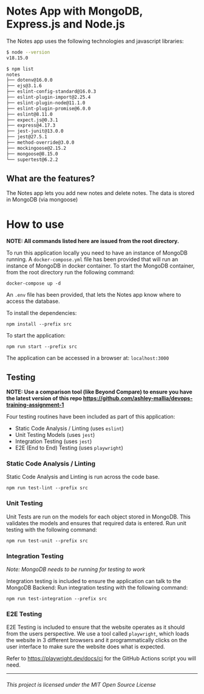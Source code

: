 # Notes App with MongoDB, Express.js and Node.js

The Notes app uses the following technologies and javascript libraries:
```bash
$ node --version
v18.15.0

$ npm list
notes
├── dotenv@16.0.0
├── ejs@3.1.6
├── eslint-config-standard@16.0.3
├── eslint-plugin-import@2.25.4
├── eslint-plugin-node@11.1.0
├── eslint-plugin-promise@6.0.0
├── eslint@8.11.0
├── expect.js@0.3.1
├── express@4.17.3
├── jest-junit@13.0.0
├── jest@27.5.1
├── method-override@3.0.0
├── mockingoose@2.15.2
├── mongoose@8.15.0
└── supertest@6.2.2
```

## What are the features?
The Notes app lets you add new notes and delete notes. The data is stored in MongoDB (via mongoose)

# How to use

**NOTE: All commands listed here are issued from the root directory.**

To run this application locally you need to have an instance of MongoDB running.
A `docker-compose.yml` file has been provided that will run an instance of MongoDB in docker container.
To start the MongoDB container, from the root directory run the following command:

```
docker-compose up -d
```

An `.env` file has been provided, that lets the Notes app know where to access the database.

To install the dependencies:
```
npm install --prefix src
```

To start the application:
```
npm run start --prefix src
```

The application can be accessed in a browser at: `localhost:3000`

## Testing

**NOTE: Use a comparison tool (like Beyond Compare) to ensure you have the latest version of this repo https://github.com/ashley-mallia/devops-training-assignment-1**

Four testing routines have been included as part of this application:
- Static Code Analysis / Linting (uses `eslint`)
- Unit Testing Models (uses `jest`)
- Integration Testing (uses `jest`)
- E2E (End to End) Testing (uses `playwright`)

### Static Code Analysis / Linting
Static Code Analysis and Linting is run across the code base.

```
npm run test-lint --prefix src
```

### Unit Testing

Unit Tests are run on the models for each object stored in MongoDB.
This validates the models and ensures that required data is entered.
Run unit testing with the following command:

```
npm run test-unit --prefix src
```

### Integration Testing

*Note: MongoDB needs to be running for testing to work*

Integration testing is included to ensure the application can talk to the MongoDB Backend:
Run integration testing with the following command:

```
npm run test-integration --prefix src
```

### E2E Testing

E2E Testing is included to ensure that the website operates as it should from the users perspective.
We use a tool called `playwright`, which loads the website in 3 different browsers and it programmatically clicks on the user interface to make sure the website does what is expected.

Refer to https://playwright.dev/docs/ci for the GitHub Actions script you will need.

---

###### This project is licensed under the MIT Open Source License
